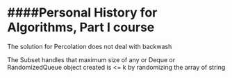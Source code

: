 ####Personal History for Algorithms, Part I course
============


The solution for Percolation does not deal with backwash


The Subset handles that maximum size of any or Deque or RandomizedQueue object created is <= k by randomizing the array of string

